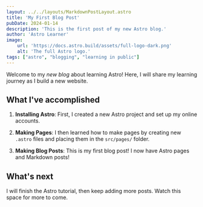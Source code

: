```yaml
---
layout: ../../layouts/MarkdownPostLayout.astro
title: 'My First Blog Post'
pubDate: 2024-01-14
description: 'This is the first post of my new Astro blog.'
author: 'Astro Learner'
image:
    url: 'https://docs.astro.build/assets/full-logo-dark.png'
    alt: 'The full Astro logo.'
tags: ["astro", "blogging", "learning in public"]
---
```


Welcome to my _new blog_ about learning Astro!
Here, I will share my learning journey as I build a new website.

## What I've accomplished

1. **Installing Astro**:
First, I created a new Astro project and set up my online accounts.

2. **Making Pages**:
I then learned how to make pages by creating new `.astro` files and placing them in the `src/pages/` folder.

3. **Making Blog Posts**:
This is my first blog post!
I now have Astro pages and Markdown posts!

## What's next

I will finish the Astro tutorial, then keep adding more posts.
Watch this space for more to come.